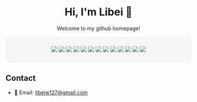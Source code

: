 <h1 align="center">Hi, I'm Libei 👋</h1>

<p align="center">
Welcome to my github homepage!  
<div align="center" style="max-width: 800px; background-color: #f5f5f5; border-radius: 12px; padding: 12px 16px; margin: 0 auto;">

  <p>
    <img src="https://img.shields.io/badge/Python-3776AB?style=flat-square&logo=python&logoColor=white"/>
    <img src="https://img.shields.io/badge/SQL-4479A1?style=flat-square&logo=mysql&logoColor=white"/>
    <img src="https://img.shields.io/badge/MATLAB-0076A8?style=flat-square&logo=mathworks&logoColor=white"/>
    <img src="https://img.shields.io/badge/NumPy-013243?style=flat-square&logo=numpy&logoColor=white"/>
    <img src="https://img.shields.io/badge/Pandas-150458?style=flat-square&logo=pandas&logoColor=white"/>
    <img src="https://img.shields.io/badge/Scikit--Learn-F7931E?style=flat-square&logo=scikit-learn&logoColor=white"/>
    <img src="https://img.shields.io/badge/XGBoost-EC0000?style=flat-square&logo=data&logoColor=white"/>
    <img src="https://img.shields.io/badge/Tableau-E97627?style=flat-square&logo=tableau&logoColor=white"/>
    <img src="https://img.shields.io/badge/Azure-0078D4?style=flat-square&logo=microsoft-azure&logoColor=white"/>
    <img src="https://img.shields.io/badge/Databricks-FF3621?style=flat-square&logo=databricks&logoColor=white"/>
    <img src="https://img.shields.io/badge/PostgreSQL-336791?style=flat-square&logo=postgresql&logoColor=white"/>
    <img src="https://img.shields.io/badge/Google%20Colab-F9AB00?style=flat-square&logo=google-colab&logoColor=white"/>
    <img src="https://img.shields.io/badge/Jupyter-F37626?style=flat-square&logo=jupyter&logoColor=white"/>
  </p>

</div>


## Contact

- 📧 Email: libeiw127@gmail.com

